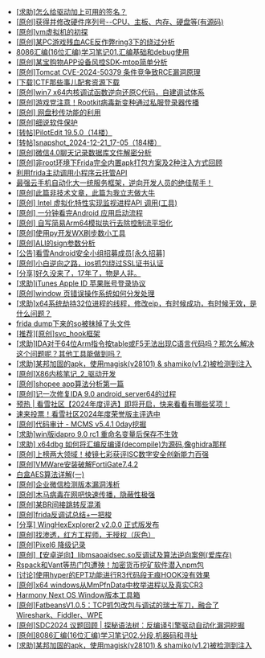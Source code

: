 + [[求助]怎么给驱动加上可用的签名？](https://bbs.kanxue.com/thread-284923.htm)
+ [[原创]获得并修改硬件序列号--CPU、主板、内存、硬盘等(有源码)](https://bbs.kanxue.com/thread-282756.htm)
+ [[原创]vm虚拟机的初探](https://bbs.kanxue.com/thread-284883.htm)
+ [[原创]某PC游戏残血ACE反作弊ring3下的绕过分析](https://bbs.kanxue.com/thread-284667.htm)
+ [8086汇编(16位汇编)学习笔记01.汇编基础和debug使用](https://bbs.kanxue.com/thread-284940.htm)
+ [[原创]某宝购物APP设备风控SDK-mtop简单分析](https://bbs.kanxue.com/thread-284241.htm)
+ [[原创]Tomcat CVE-2024-50379 条件竞争致RCE漏洞原理](https://bbs.kanxue.com/thread-284939.htm)
+ [[下载]CTF那些事儿配套资源下载](https://bbs.kanxue.com/thread-283930.htm)
+ [[原创]win7 x64内核调试函数逆向还原C代码，自建调试体系](https://bbs.kanxue.com/thread-260034.htm)
+ [[原创]游戏党注意！Rootkit病毒新变种通过私服登录器传播](https://bbs.kanxue.com/thread-273672.htm)
+ [[原创] 网盘秒传功能的利用](https://bbs.kanxue.com/thread-284783.htm)
+ [[原创]细说软件保护](https://bbs.kanxue.com/thread-284629.htm)
+ [[转帖]PilotEdit 19.5.0（14楼）](https://bbs.kanxue.com/thread-277979.htm)
+ [[转帖]snapshot_2024-12-21_17-05（184楼）](https://bbs.kanxue.com/thread-270207.htm)
+ [[原创]微信4.0聊天记录数据库文件解密分析](https://bbs.kanxue.com/thread-284417.htm)
+ [[原创]非root环境下Frida完全内置apk打包方案及2种注入方式回顾](https://bbs.kanxue.com/thread-284482.htm)
+ [利用frida主动调用小程序云托管API](https://bbs.kanxue.com/thread-284878.htm)
+ [最强云手机自动化大一统服务框架，逆向开发人员的绝佳帮手！](https://bbs.kanxue.com/thread-275820.htm)
+ [[原创]此篇非技术文章，此篇为我立志做大牛](https://bbs.kanxue.com/thread-284823.htm)
+ [[原创] Intel 虚拟化特性实现监视进程API 调用(工具)](https://bbs.kanxue.com/thread-283716.htm)
+ [[原创] 一分钟看完Android 应用启动流程](https://bbs.kanxue.com/thread-284686.htm)
+ [[原创] 自写简易Arm64模拟执行去除控制流平坦化](https://bbs.kanxue.com/thread-284890.htm)
+ [[原创]使用py开发WX刷步数小工具](https://bbs.kanxue.com/thread-284858.htm)
+ [[原创]ALI的sign参数分析](https://bbs.kanxue.com/thread-284292.htm)
+ [[公告]看雪Android安全小组招募成员[永久招募]](https://bbs.kanxue.com/thread-224995.htm)
+ [[原创]小白逆向之路，ios抓包绕过SSL证书认证](https://bbs.kanxue.com/thread-281551.htm)
+ [[分享]好久没来了，17年了，物是人非。](https://bbs.kanxue.com/thread-283832.htm)
+ [[求助]iTunes Apple ID 苹果账号登录协议](https://bbs.kanxue.com/thread-280207.htm)
+ [[原创]window 页错误操作系统如何分发处理](https://bbs.kanxue.com/thread-284919.htm)
+ [[求助]x64系统劫持32位进程的线程，修改eip，有时候成功，有时候无效，是什么问题？](https://bbs.kanxue.com/thread-284720.htm)
+ [frida dump下来的so被抹掉了头文件](https://bbs.kanxue.com/thread-284813.htm)
+ [[推荐][原创]svc_hook框架](https://bbs.kanxue.com/thread-284713.htm)
+ [[求助]IDA对于64位Arm指令按table或F5无法出现C语言代码吗？那怎么解决这个问题呢？其他工具能做到吗？](https://bbs.kanxue.com/thread-284587.htm)
+ [[求助]某邦加固的apk，使用magisk(v28101) & shamiko(v1.2)被检测到注入](https://bbs.kanxue.com/thread-284943.htm)
+ [[原创]X86内核笔记_2_驱动开发](https://bbs.kanxue.com/thread-268379.htm)
+ [[原创]shopee app算法分析第一篇](https://bbs.kanxue.com/thread-284570.htm)
+ [[原创]记一次修复IDA 9.0 android_server64的过程](https://bbs.kanxue.com/thread-283135.htm)
+ [预热 | 看雪社区【2024年度评选】即将开启，快来看看有哪些奖项！](https://bbs.kanxue.com/thread-284945.htm)
+ [速来投票！看雪社区2024年度荣誉版主评选中](https://bbs.kanxue.com/thread-284944.htm)
+ [[原创]代码审计 - MCMS v5.4.1 0day挖掘](https://bbs.kanxue.com/thread-284806.htm)
+ [[求助]win版idapro 9.0 rc1 重命名变量后保存不生效](https://bbs.kanxue.com/thread-284870.htm)
+ [[求助] x64dbg 如何将汇编反编译(decompile)为源码,像ghidra那样](https://bbs.kanxue.com/thread-284898.htm)
+ [[原创]上榜两大领域！棱镜七彩获评ISC数字安全创新能力百强](https://bbs.kanxue.com/thread-284947.htm)
+ [[原创]VMWare安装破解FortiGate7.4.2](https://bbs.kanxue.com/thread-284794.htm)
+ [白盒AES算法详解(一)](https://bbs.kanxue.com/thread-280335.htm)
+ [[原创]企业微信检测版本漏洞浅析](https://bbs.kanxue.com/thread-284796.htm)
+ [[原创]木马病毒在网吧快速传播，隐蔽性极强](https://bbs.kanxue.com/thread-279966.htm)
+ [[原创]某BR间接跳转反混淆](https://bbs.kanxue.com/thread-283706.htm)
+ [[原创]frida反调试总结+一把梭](https://bbs.kanxue.com/thread-284941.htm)
+ [[分享] WingHexExplorer2 v2.0.0 正式版发布](https://bbs.kanxue.com/thread-284951.htm)
+ [[原创]找渗透，红方工程师，无授权（灰色）](https://bbs.kanxue.com/thread-284950.htm)
+ [[原创]Pixel6 降级记录](https://bbs.kanxue.com/thread-282311.htm)
+ [[原创]【安卓逆向】libmsaoaidsec.so反调试及算法逆向案例(爱库存)](https://bbs.kanxue.com/thread-284816.htm)
+ [Rspack和Vant等热门包遭殃！加密货币挖矿软件潜入npm包](https://bbs.kanxue.com/thread-284949.htm)
+ [[讨论]使用hyper的EPT功能进行R3代码段无痕HOOK没有效果](https://bbs.kanxue.com/thread-284952.htm)
+ [[原创]x64 windows从MmPfnData中枚举进程以及真实CR3](https://bbs.kanxue.com/thread-278454.htm)
+ [Harmony Next OS Window版本工具箱](https://bbs.kanxue.com/thread-284829.htm)
+ [[原创]FatbeansV1.0.5：TCP抓包改包与调试的瑞士军刀，融合了Wireshark、Fiddler、WPE](https://bbs.kanxue.com/thread-284571.htm)
+ [[原创]SDC2024 议题回顾 | 探秘语法树：反编译引擎驱动自动化漏洞挖掘](https://bbs.kanxue.com/thread-284318.htm)
+ [[原创]8086汇编(16位汇编)学习笔记02.分段,机器码和寻址](https://bbs.kanxue.com/thread-284953.htm)
+ [[求助]某邦加固的apk，使用magisk(v28101) & shamiko(v1.2)被检测到注入](https://bbs.kanxue.com/thread-284946.htm)
